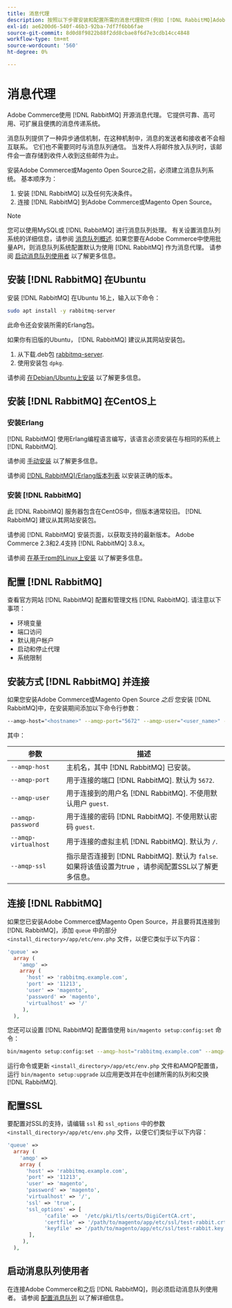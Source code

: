 ```yaml
---
title: 消息代理
description: 按照以下步骤安装和配置所需的消息代理软件(例如 [!DNL RabbitMQ]Adobe Commerce )。
exl-id: ae6200d6-540f-46b3-92ba-7df7f6bb6fae
source-git-commit: 8d0d8f9822b88f2dd8cbae8f6d7e3cdb14cc4848
workflow-type: tm+mt
source-wordcount: '560'
ht-degree: 0%

---
```


# 消息代理

Adobe Commerce使用 [!DNL RabbitMQ] 开源消息代理。 它提供可靠、高可用、可扩展且便携的消息传递系统。

消息队列提供了一种异步通信机制，在这种机制中，消息的发送者和接收者不会相互联系。 它们也不需要同时与消息队列通信。 当发件人将邮件放入队列时，该邮件会一直存储到收件人收到这些邮件为止。

安装Adobe Commerce或Magento Open Source之前，必须建立消息队列系统。 基本顺序为：

1. 安装 [!DNL RabbitMQ] 以及任何先决条件。
1. 连接 [!DNL RabbitMQ] 到Adobe Commerce或Magento Open Source。

>[!NOTE]
>
>您可以使用MySQL或 [!DNL RabbitMQ] 进行消息队列处理。 有关设置消息队列系统的详细信息，请参阅 [消息队列概述](https://developer.adobe.com/commerce/php/development/components/message-queues/). 如果您要在Adobe Commerce中使用批量API，则消息队列系统配置默认为使用 [!DNL RabbitMQ] 作为消息代理。 请参阅 [启动消息队列使用者](../../configuration/cli/start-message-queues.md) 以了解更多信息。

## 安装 [!DNL RabbitMQ] 在Ubuntu

安装 [!DNL RabbitMQ] 在Ubuntu 16上，输入以下命令：

```bash
sudo apt install -y rabbitmq-server
```

此命令还会安装所需的Erlang包。

如果你有旧版的Ubuntu， [!DNL RabbitMQ] 建议从其网站安装包。

1. 从下载.deb包 [rabbitmq-server](https://www.rabbitmq.com/download.html).
1. 使用安装包 `dpkg`.

请参阅 [在Debian/Ubuntu上安装](https://www.rabbitmq.com/install-debian.html) 以了解更多信息。

## 安装 [!DNL RabbitMQ] 在CentOS上

### 安装Erlang

[!DNL RabbitMQ] 使用Erlang编程语言编写，该语言必须安装在与相同的系统上 [!DNL RabbitMQ].

请参阅 [手动安装](https://www.erlang-solutions.com/downloads/) 以了解更多信息。

请参阅 [[!DNL RabbitMQ]/Erlang版本列表](https://www.rabbitmq.com/which-erlang.html) 以安装正确的版本。

### 安装 [!DNL RabbitMQ]

此 [!DNL RabbitMQ] 服务器包含在CentOS中，但版本通常较旧。 [!DNL RabbitMQ] 建议从其网站安装包。

请参阅 [!DNL RabbitMQ] 安装页面，以获取支持的最新版本。 Adobe Commerce 2.3和2.4支持 [!DNL RabbitMQ] 3.8.x。

请参阅 [在基于rpm的Linux上安装](https://www.rabbitmq.com/install-rpm.html) 以了解更多信息。

## 配置 [!DNL RabbitMQ]

查看官方网站 [!DNL RabbitMQ] 配置和管理文档 [!DNL RabbitMQ]. 请注意以下事项：

* 环境变量
* 端口访问
* 默认用户帐户
* 启动和停止代理
* 系统限制

## 安装方式 [!DNL RabbitMQ] 并连接

如果您安装Adobe Commerce或Magento Open Source _之后_ 您安装 [!DNL RabbitMQ]中，在安装期间添加以下命令行参数：

```bash
--amqp-host="<hostname>" --amqp-port="5672" --amqp-user="<user_name>" --amqp-password="<password>" --amqp-virtualhost="/"
```

其中：

| 参数 | 描述 |
|--- |--- |
| `--amqp-host` | 主机名，其中 [!DNL RabbitMQ] 已安装。 |
| `--amqp-port` | 用于连接的端口 [!DNL RabbitMQ]. 默认为 `5672`. |
| `--amqp-user` | 用于连接到的用户名 [!DNL RabbitMQ]. 不使用默认用户 `guest`. |
| `--amqp-password` | 用于连接的密码 [!DNL RabbitMQ]. 不使用默认密码 `guest`. |
| `--amqp-virtualhost` | 用于连接的虚拟主机 [!DNL RabbitMQ]. 默认为 `/`. |
| `--amqp-ssl` | 指示是否连接到 [!DNL RabbitMQ]. 默认为 `false`. 如果将该值设置为true ，请参阅配置SSL以了解更多信息。 |

## 连接 [!DNL RabbitMQ]

如果您已安装Adobe Commerce或Magento Open Source，并且要将其连接到 [!DNL RabbitMQ]，添加 `queue` 中的部分 `<install_directory>/app/etc/env.php` 文件，以便它类似于以下内容：

```php
'queue' =>
  array (
    'amqp' =>
    array (
      'host' => 'rabbitmq.example.com',
      'port' => '11213',
      'user' => 'magento',
      'password' => 'magento',
      'virtualhost' => '/'
     ),
  ),
```

您还可以设置 [!DNL RabbitMQ] 配置值使用 `bin/magento setup:config:set` 命令：

```bash
bin/magento setup:config:set --amqp-host="rabbitmq.example.com" --amqp-port="11213" --amqp-user="magento" --amqp-password="magento" --amqp-virtualhost="/"
```

运行命令或更新 `<install_directory>/app/etc/env.php` 文件和AMQP配置值，运行 `bin/magento setup:upgrade` 以应用更改并在中创建所需的队列和交换 [!DNL RabbitMQ].

## 配置SSL

要配置对SSL的支持，请编辑 `ssl` 和 `ssl_options` 中的参数 `<install_directory>/app/etc/env.php` 文件，以便它们类似于以下内容：

```php
'queue' =>
  array (
    'amqp' =>
    array (
      'host' => 'rabbitmq.example.com',
      'port' => '11213',
      'user' => 'magento',
      'password' => 'magento',
      'virtualhost' => '/',
      'ssl' => 'true',
      'ssl_options' => [
            'cafile' =>  '/etc/pki/tls/certs/DigiCertCA.crt',
            'certfile' => '/path/to/magento/app/etc/ssl/test-rabbit.crt',
            'keyfile' => '/path/to/magento/app/etc/ssl/test-rabbit.key'
       ],
     ),
  ),
```

## 启动消息队列使用者

在连接Adobe Commerce和之后 [!DNL RabbitMQ]，则必须启动消息队列使用者。 请参阅 [配置消息队列](../../configuration/cli/start-message-queues.md) 以了解详细信息。
